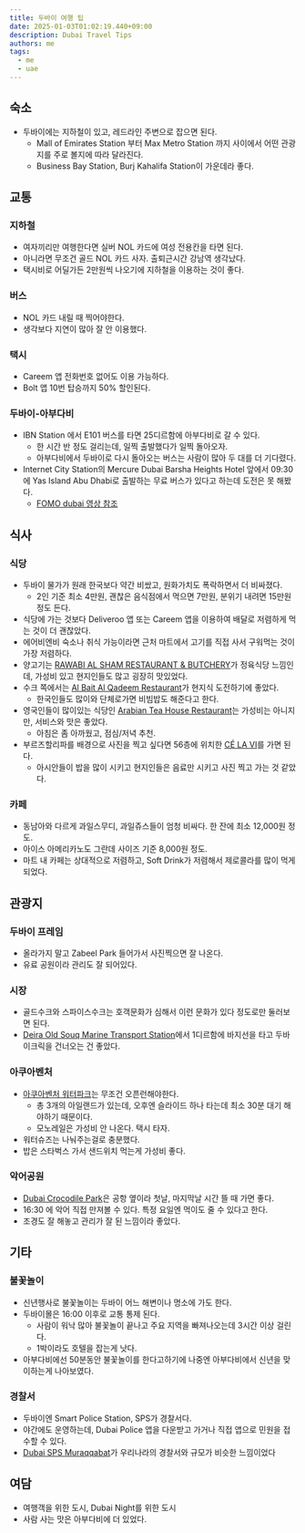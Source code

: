 ```yaml
---
title: 두바이 여행 팁
date: 2025-01-03T01:02:19.440+09:00
description: Dubai Travel Tips
authors: me
tags:
  - me
  - uae
---
```


## 숙소

- 두바이에는 지하철이 있고, 레드라인 주변으로 잡으면 된다.
  - Mall of Emirates Station 부터 Max Metro Station 까지 사이에서 어떤 관광지를 주로 볼지에 따라 달라진다.
  - Business Bay Station, Burj Kahalifa Station이 가운데라 좋다.

## 교통

### 지하철

- 여자끼리만 여행한다면 실버 NOL 카드에 여성 전용칸을 타면 된다.
- 아니라면 무조건 골드 NOL 카드 사자. 출퇴근시간 강남역 생각났다.
- 택시비로 어딜가든 2만원씩 나오기에 지하철을 이용하는 것이 좋다.

### 버스

- NOL 카드 내릴 때 찍어야한다.
- 생각보다 지연이 많아 잘 안 이용했다.

### 택시

- Careem 앱 전화번호 없어도 이용 가능하다.
- Bolt 앱 10번 탑승까지 50% 할인된다.

### 두바이-아부다비

- IBN Station 에서 E101 버스를 타면 25디르함에 아부다비로 갈 수 있다.
  - 한 시간 반 정도 걸리는데, 일찍 출발했다가 일찍 돌아오자.
  - 아부다비에서 두바이로 다시 돌아오는 버스는 사람이 많아 두 대를 더 기다렸다.
- Internet City Station의 Mercure Dubai Barsha Heights Hotel 앞에서 09:30에 Yas Island Abu Dhabi로 출발하는 무료 버스가 있다고 하는데 도전은 못 해봤다.
  - [FOMO dubai 영상 참조](https://www.instagram.com/reel/DBeOnn1qkOm/?igsh=XzcySTd5RFZM)

## 식사

### 식당

- 두바이 물가가 원래 한국보다 약간 비쌌고, 원화가치도 폭락하면서 더 비싸졌다.
  - 2인 기준 최소 4만원, 괜찮은 음식점에서 먹으면 7만원, 분위기 내려면 15만원정도 든다.
- 식당에 가는 것보다 Deliveroo 앱 또는 Careem 앱을 이용하여 배달로 저렴하게 먹는 것이 더 괜찮았다.
- 에어비엔비 숙소나 취식 가능이라면 근처 마트에서 고기를 직접 사서 구워먹는 것이 가장 저렴하다.
- 양고기는 [RAWABI AL SHAM RESTAURANT & BUTCHERY](https://maps.app.goo.gl/qQanDN7agdWTf1JD8)가 정육식당 느낌인데, 가성비 있고 현지인들도 많고 굉장히 맛있었다.
- 수크 쪽에서는 [Al Bait Al Qadeem Restaurant](https://maps.app.goo.gl/usMTQjEZ96DycVpp6)가 현지식 도전하기에 좋았다.
  - 한국인들도 많이와 단체로가면 비빔밥도 해준다고 한다.
- 영국인들이 많이있는 식당인 [Arabian Tea House Restaurant](https://maps.app.goo.gl/PMFyJ1WgEJ5JJAWh8)는 가성비는 아니지만, 서비스와 맛은 좋았다.
  - 아침은 좀 아까웠고, 점심/저녁 추천.
- 부르즈할리파를 배경으로 사진을 찍고 싶다면 56층에 위치한 [CÉ LA VI](https://maps.app.goo.gl/WNoeW1huMuacneXt9)를 가면 된다.
  - 아시안들이 밥을 많이 시키고 현지인들은 음료만 시키고 사진 찍고 가는 것 같았다.

### 카페

- 동남아와 다르게 과일스무디, 과일쥬스들이 엄청 비싸다. 한 잔에 최소 12,000원 정도.
- 아이스 아메리카노도 그란데 사이즈 기준 8,000원 정도.
- 마트 내 카페는 상대적으로 저렴하고, Soft Drink가 저렴해서 제로콜라를 많이 먹게 되었다.

## 관광지

### 두바이 프레임

- 올라가지 말고 Zabeel Park 들어가서 사진찍으면 잘 나온다.
- 유료 공원이라 관리도 잘 되어있다.

### 시장

- 골드수크와 스파이스수크는 호객문화가 심해서 이런 문화가 있다 정도로만 둘러보면 된다.
- [Deira Old Souq Marine Transport Station](https://maps.app.goo.gl/1ADih4ptk5VXgiaj8)에서 1디르함에 바지선을 타고 두바이크릭을 건너오는 건 좋았다.

### 아쿠아벤처

- [아쿠아벤처 워터파크](https://maps.app.goo.gl/1vxpnTUoerRn9KwS7)는 무조건 오픈런해야한다.
  - 총 3개의 아일랜드가 있는데, 오후엔 슬라이드 하나 타는데 최소 30분 대기 해야하기 때문이다.
  - 모노레일은 가성비 안 나온다. 택시 타자.
- 워터슈즈는 나눠주는걸로 충분했다.
- 밥은 스타벅스 가서 샌드위치 먹는게 가성비 좋다.

### 악어공원

- [Dubai Crocodile Park](https://maps.app.goo.gl/5QTndXmMZ4dBmic48)은 공항 옆이라 첫날, 마지막날 시간 뜰 때 가면 좋다.
- 16:30 에 악어 직접 만져볼 수 있다. 특정 요일엔 먹이도 줄 수 있다고 한다.
- 조경도 잘 해놓고 관리가 잘 된 느낌이라 좋았다.

## 기타

### 불꽃놀이

- 신년행사로 불꽃놀이는 두바이 어느 해변이나 명소에 가도 한다.
- 두바이몰은 16:00 이후로 교통 통제 된다.
  - 사람이 워낙 많아 불꽃놀이 끝나고 주요 지역을 빠져나오는데 3시간 이상 걸린다.
  - 1박이라도 호텔을 잡는게 낫다.
- 아부다비에선 50분동안 불꽃놀이를 한다고하기에 나중엔 아부다비에서 신년을 맞이하는게 나아보였다.

### 경찰서

- 두바이엔 Smart Police Station, SPS가 경찰서다.
- 야간에도 운영하는데, Dubai Police 앱을 다운받고 가거나 직접 앱으로 민원을 접수할 수 있다.
- [Dubai SPS Muraqqabat](https://maps.app.goo.gl/uUNV2Vp24JSXx2rv7)가 우리나라의 경찰서와 규모가 비슷한 느낌이었다

## 여담

- 여행객을 위한 도시, Dubai Night를 위한 도시
- 사람 사는 맛은 아부다비에 더 있었다.
